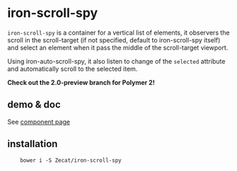 # iron-scroll-spy

`iron-scroll-spy` is a container for a vertical list of elements, it observers the scroll in the scroll-target (if not specified, default to iron-scroll-spy itself) and select an element when it pass the middle of the scroll-target viewport.

Using iron-auto-scroll-spy, it also listen to change of the `selected` attribute and automatically scroll to the selected item.

**Check out the 2.0-preview branch for Polymer 2!**

## demo & doc

See [component page](http://zecat.github.io/iron-scroll-spy/components/iron-scroll-spy/#iron-auto-scroll-spy)

## installation

```
	bower i -S Zecat/iron-scroll-spy
```
